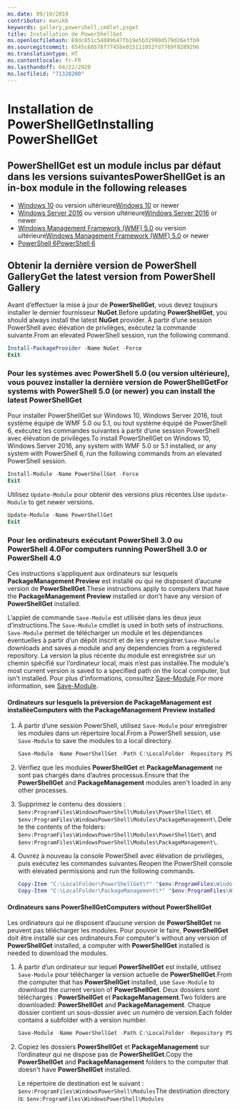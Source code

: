 ```yaml
---
ms.date: 09/19/2019
contributor: manikb
keywords: gallery,powershell,cmdlet,psget
title: Installation de PowerShellGet
ms.openlocfilehash: 69dc851c54089b47fb19e5b32990d579d26effb9
ms.sourcegitcommit: 6545c60578f7745be015111052fd7769f8289296
ms.translationtype: HT
ms.contentlocale: fr-FR
ms.lasthandoff: 04/22/2020
ms.locfileid: "71328200"
---
```

# <a name="installing-powershellget"></a><span data-ttu-id="ed0db-103">Installation de PowerShellGet</span><span class="sxs-lookup"><span data-stu-id="ed0db-103">Installing PowerShellGet</span></span>

## <a name="powershellget-is-an-in-box-module-in-the-following-releases"></a><span data-ttu-id="ed0db-104">PowerShellGet est un module inclus par défaut dans les versions suivantes</span><span class="sxs-lookup"><span data-stu-id="ed0db-104">PowerShellGet is an in-box module in the following releases</span></span>

- <span data-ttu-id="ed0db-105">[Windows 10](https://www.microsoft.com/windows) ou version ultérieure</span><span class="sxs-lookup"><span data-stu-id="ed0db-105">[Windows 10](https://www.microsoft.com/windows) or newer</span></span>
- <span data-ttu-id="ed0db-106">[Windows Server 2016](/windows-server/windows-server) ou version ultérieure</span><span class="sxs-lookup"><span data-stu-id="ed0db-106">[Windows Server 2016](/windows-server/windows-server) or newer</span></span>
- <span data-ttu-id="ed0db-107">[Windows Management Framework (WMF) 5.0](https://www.microsoft.com/download/details.aspx?id=50395) ou version ultérieure</span><span class="sxs-lookup"><span data-stu-id="ed0db-107">[Windows Management Framework (WMF) 5.0](https://www.microsoft.com/download/details.aspx?id=50395) or newer</span></span>
- [<span data-ttu-id="ed0db-108">PowerShell 6</span><span class="sxs-lookup"><span data-stu-id="ed0db-108">PowerShell 6</span></span>](https://github.com/PowerShell/PowerShell/releases)

## <a name="get-the-latest-version-from-powershell-gallery"></a><span data-ttu-id="ed0db-109">Obtenir la dernière version de PowerShell Gallery</span><span class="sxs-lookup"><span data-stu-id="ed0db-109">Get the latest version from PowerShell Gallery</span></span>

<span data-ttu-id="ed0db-110">Avant d’effectuer la mise à jour de **PowerShellGet**, vous devez toujours installer le dernier fournisseur **NuGet**.</span><span class="sxs-lookup"><span data-stu-id="ed0db-110">Before updating **PowerShellGet**, you should always install the latest **NuGet** provider.</span></span> <span data-ttu-id="ed0db-111">À partir d’une session PowerShell avec élévation de privilèges, exécutez la commande suivante.</span><span class="sxs-lookup"><span data-stu-id="ed0db-111">From an elevated PowerShell session, run the following command.</span></span>

```powershell
Install-PackageProvider -Name NuGet -Force
Exit
```

### <a name="for-systems-with-powershell-50-or-newer-you-can-install-the-latest-powershellget"></a><span data-ttu-id="ed0db-112">Pour les systèmes avec PowerShell 5.0 (ou version ultérieure), vous pouvez installer la dernière version de PowerShellGet</span><span class="sxs-lookup"><span data-stu-id="ed0db-112">For systems with PowerShell 5.0 (or newer) you can install the latest PowerShellGet</span></span>

<span data-ttu-id="ed0db-113">Pour installer PowerShellGet sur Windows 10, Windows Server 2016, tout système équipé de WMF 5.0 ou 5.1, ou tout système équipé de PowerShell 6, exécutez les commandes suivantes à partir d’une session PowerShell avec élévation de privilèges.</span><span class="sxs-lookup"><span data-stu-id="ed0db-113">To install PowerShellGet on Windows 10, Windows Server 2016, any system with WMF 5.0 or 5.1 installed, or any system with PowerShell 6, run the following commands from an elevated PowerShell session.</span></span>

```powershell
Install-Module -Name PowerShellGet -Force
Exit
```

<span data-ttu-id="ed0db-114">Utilisez `Update-Module` pour obtenir des versions plus récentes.</span><span class="sxs-lookup"><span data-stu-id="ed0db-114">Use `Update-Module` to get newer versions.</span></span>

```powershell
Update-Module -Name PowerShellGet
Exit
```

### <a name="for-computers-running-powershell-30-or-powershell-40"></a><span data-ttu-id="ed0db-115">Pour les ordinateurs exécutant PowerShell 3.0 ou PowerShell 4.0</span><span class="sxs-lookup"><span data-stu-id="ed0db-115">For computers running PowerShell 3.0 or PowerShell 4.0</span></span>

<span data-ttu-id="ed0db-116">Ces instructions s’appliquent aux ordinateurs sur lesquels **PackageManagement Preview** est installé ou qui ne disposent d’aucune version de **PowerShellGet**.</span><span class="sxs-lookup"><span data-stu-id="ed0db-116">These instructions apply to computers that have the **PackageManagement Preview** installed or don't have any version of **PowerShellGet** installed.</span></span>

<span data-ttu-id="ed0db-117">L’applet de commande `Save-Module` est utilisée dans les deux jeux d’instructions.</span><span class="sxs-lookup"><span data-stu-id="ed0db-117">The `Save-Module` cmdlet is used in both sets of instructions.</span></span> <span data-ttu-id="ed0db-118">`Save-Module` permet de télécharger un module et les dépendances éventuelles à partir d’un dépôt inscrit et de les y enregistrer.</span><span class="sxs-lookup"><span data-stu-id="ed0db-118">`Save-Module` downloads and saves a module and any dependencies from a registered repository.</span></span> <span data-ttu-id="ed0db-119">La version la plus récente du module est enregistrée sur un chemin spécifié sur l’ordinateur local, mais n’est pas installée.</span><span class="sxs-lookup"><span data-stu-id="ed0db-119">The module's most current version is saved to a specified path on the local computer, but isn't installed.</span></span> <span data-ttu-id="ed0db-120">Pour plus d’informations, consultez [Save-Module](/powershell/module/PowershellGet/Save-Module).</span><span class="sxs-lookup"><span data-stu-id="ed0db-120">For more information, see [Save-Module](/powershell/module/PowershellGet/Save-Module).</span></span>

#### <a name="computers-with-the-packagemanagement-preview-installed"></a><span data-ttu-id="ed0db-121">Ordinateurs sur lesquels la préversion de PackageManagement est installée</span><span class="sxs-lookup"><span data-stu-id="ed0db-121">Computers with the PackageManagement Preview installed</span></span>

1. <span data-ttu-id="ed0db-122">À partir d’une session PowerShell, utilisez `Save-Module` pour enregistrer les modules dans un répertoire local.</span><span class="sxs-lookup"><span data-stu-id="ed0db-122">From a PowerShell session, use `Save-Module` to save the modules to a local directory.</span></span>

   ```powershell
   Save-Module -Name PowerShellGet -Path C:\LocalFolder -Repository PSGallery
   ```

1. <span data-ttu-id="ed0db-123">Vérifiez que les modules **PowerShellGet** et **PackageManagement** ne sont pas chargés dans d’autres processus.</span><span class="sxs-lookup"><span data-stu-id="ed0db-123">Ensure that the **PowerShellGet** and **PackageManagement** modules aren't loaded in any other processes.</span></span>
1. <span data-ttu-id="ed0db-124">Supprimez le contenu des dossiers : `$env:ProgramFiles\WindowsPowerShell\Modules\PowerShellGet\` et `$env:ProgramFiles\WindowsPowerShell\Modules\PackageManagement\`.</span><span class="sxs-lookup"><span data-stu-id="ed0db-124">Delete the contents of the folders: `$env:ProgramFiles\WindowsPowerShell\Modules\PowerShellGet\` and `$env:ProgramFiles\WindowsPowerShell\Modules\PackageManagement\`.</span></span>
1. <span data-ttu-id="ed0db-125">Ouvrez à nouveau la console PowerShell avec élévation de privilèges, puis exécutez les commandes suivantes.</span><span class="sxs-lookup"><span data-stu-id="ed0db-125">Reopen the PowerShell console with elevated permissions and run the following commands.</span></span>

   ```powershell
   Copy-Item "C:\LocalFolder\PowerShellGet\*" "$env:ProgramFiles\WindowsPowerShell\Modules\PowerShellGet\" -Recurse -Force
   Copy-Item "C:\LocalFolder\PackageManagement\*" "$env:ProgramFiles\WindowsPowerShell\Modules\PackageManagement\" -Recurse -Force
   ```

#### <a name="computers-without-powershellget"></a><span data-ttu-id="ed0db-126">Ordinateurs sans PowerShellGet</span><span class="sxs-lookup"><span data-stu-id="ed0db-126">Computers without PowerShellGet</span></span>

<span data-ttu-id="ed0db-127">Les ordinateurs qui ne disposent d’aucune version de **PowerShellGet** ne peuvent pas télécharger les modules. Pour pouvoir le faire, **PowerShellGet** doit être installé sur ces ordinateurs.</span><span class="sxs-lookup"><span data-stu-id="ed0db-127">For computer's without any version of **PowerShellGet** installed, a computer with **PowerShellGet** installed is needed to download the modules.</span></span>

1. <span data-ttu-id="ed0db-128">À partir d’un ordinateur sur lequel **PowerShellGet** est installé, utilisez `Save-Module` pour télécharger la version actuelle de **PowerShellGet**.</span><span class="sxs-lookup"><span data-stu-id="ed0db-128">From the computer that has **PowerShellGet** installed, use `Save-Module` to download the current version of **PowerShellGet**.</span></span> <span data-ttu-id="ed0db-129">Deux dossiers sont téléchargés : **PowerShellGet** et **PackageManagement**.</span><span class="sxs-lookup"><span data-stu-id="ed0db-129">Two folders are downloaded: **PowerShellGet** and **PackageManagement**.</span></span> <span data-ttu-id="ed0db-130">Chaque dossier contient un sous-dossier avec un numéro de version.</span><span class="sxs-lookup"><span data-stu-id="ed0db-130">Each folder contains a subfolder with a version number.</span></span>

   ```powershell
   Save-Module -Name PowerShellGet -Path C:\LocalFolder -Repository PSGallery
   ```

1. <span data-ttu-id="ed0db-131">Copiez les dossiers **PowerShellGet** et **PackageManagement** sur l’ordinateur qui ne dispose pas de **PowerShellGet**.</span><span class="sxs-lookup"><span data-stu-id="ed0db-131">Copy the **PowerShellGet** and **PackageManagement** folders to the computer that doesn't have **PowerShellGet** installed.</span></span>

   <span data-ttu-id="ed0db-132">Le répertoire de destination est le suivant : `$env:ProgramFiles\WindowsPowerShell\Modules`</span><span class="sxs-lookup"><span data-stu-id="ed0db-132">The destination directory is: `$env:ProgramFiles\WindowsPowerShell\Modules`</span></span>
